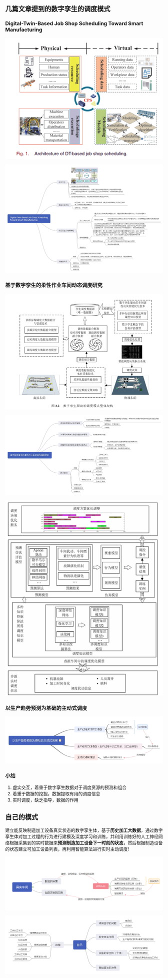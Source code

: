 ## 几篇文章提到的数字孪生的调度模式

### Digital-Twin-Based Job Shop Scheduling Toward Smart Manufacturing


![](_v_images/20200718184251440_7720.png)

![Digital-Twin-Based Job Shop Sc](_v_images/20200718184404083_13773.jpg)

### 基于数字孪生的柔性作业车间动态调度研究

![](_v_images/20200718184709844_20667.png)

![基于数字孪生的柔性作业车间动态调度研究](_v_images/20200718184620606_21694.jpg)

![](_v_images/20200718184819145_29444.png)

### 以生产趋势预测为基础的主动式调度

![以生产趋势预测为基础的主动式调度](_v_images/20200718184953236_10077.jpg)


### 小结

1. 虚实交互，着重于数字孪生数据对于调度资源的预测和组合
2. 着重于数据的挖掘，数据提取有用的调度信息
3. 实时调度，缺乏指导，数据的作用

## 自己的模式

建立能反映制造加工设备真实状态的数字孪生体，基于**历史加工大数据**，通过数字孪生体对加工过程的行为进行建模及深度学习和训练，并利用训练好的人工神经网络根据采集到的实时数据来**预测制造加工设备下一时刻的状态**，然后根据制造设备的状态建立可加工设备列表，再利用智能算法进行实时主动调度!

![](_v_images/20200718192606189_2047.png)

![自己](_v_images/20200718190755874_24293.jpg)

